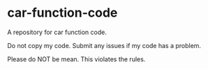 # car-function-code
A repository for car function code.

Do not copy my code.
Submit any issues if my code has a problem.


Please do NOT be mean. This violates the rules.
